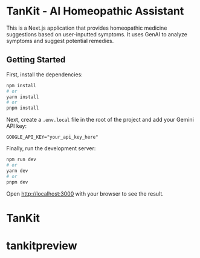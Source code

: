 # TanKit - AI Homeopathic Assistant

This is a Next.js application that provides homeopathic medicine suggestions based on user-inputted symptoms. It uses GenAI to analyze symptoms and suggest potential remedies.

## Getting Started

First, install the dependencies:

```bash
npm install
# or
yarn install
# or
pnpm install
```

Next, create a `.env.local` file in the root of the project and add your Gemini API key:

```
GOOGLE_API_KEY="your_api_key_here"
```

Finally, run the development server:

```bash
npm run dev
# or
yarn dev
# or
pnpm dev
```

Open [http://localhost:3000](http://localhost:3000) with your browser to see the result.
# TanKit
# tankitpreview

